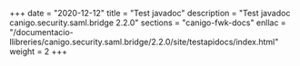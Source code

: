 +++
date        = "2020-12-12"
title       = "Test javadoc"
description = "Test javadoc canigo.security.saml.bridge 2.2.0"
sections    = "canigo-fwk-docs"
enllac		= "/documentacio-llibreries/canigo.security.saml.bridge/2.2.0/site/testapidocs/index.html"
weight		= 2
+++
